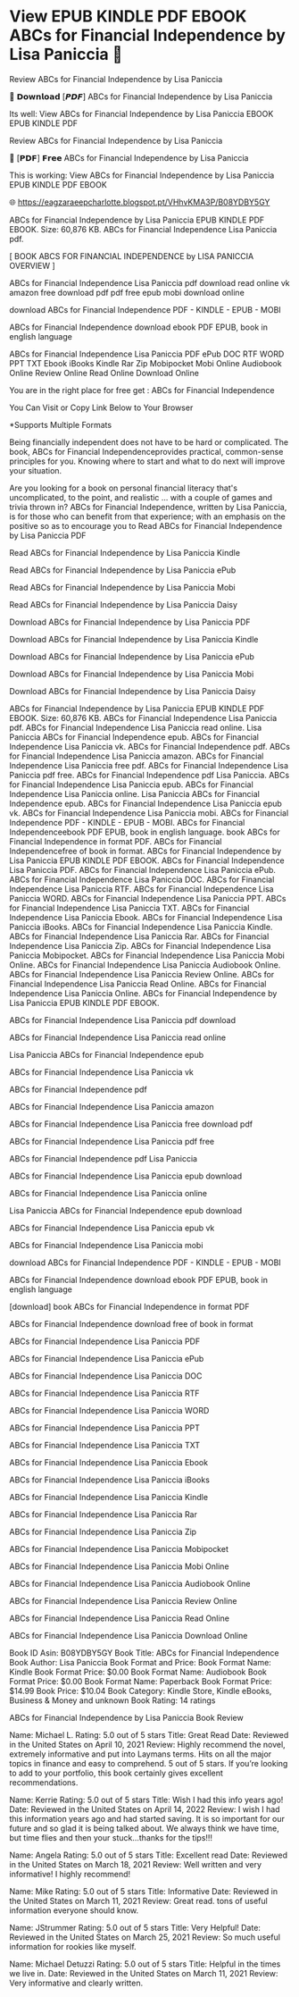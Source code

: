 # View EPUB KINDLE PDF EBOOK ABCs for Financial Independence by Lisa Paniccia 📄
Review ABCs for Financial Independence by Lisa Paniccia

💚 𝗗𝗼𝘄𝗻𝗹𝗼𝗮𝗱 [𝙋𝘿𝙁] ABCs for Financial Independence by Lisa Paniccia

Its well: View ABCs for Financial Independence by Lisa Paniccia EBOOK EPUB KINDLE PDF


Review ABCs for Financial Independence by Lisa Paniccia

📄 [𝗣𝗗𝗙] 𝗙𝗿𝗲𝗲 ABCs for Financial Independence by Lisa Paniccia

This is working: View ABCs for Financial Independence by Lisa Paniccia EPUB KINDLE PDF EBOOK



🌐 https://eagzaraeepcharlotte.blogspot.pt/VHhvKMA3P/B08YDBY5GY



ABCs for Financial Independence by Lisa Paniccia EPUB KINDLE PDF EBOOK. Size: 60,876 KB. ABCs for Financial Independence Lisa Paniccia pdf.

[ BOOK ABCS FOR FINANCIAL INDEPENDENCE by LISA PANICCIA OVERVIEW ]

ABCs for Financial Independence Lisa Paniccia pdf download read online vk amazon free download pdf pdf free epub mobi download online

download ABCs for Financial Independence PDF - KINDLE - EPUB - MOBI

ABCs for Financial Independence download ebook PDF EPUB, book in english language

ABCs for Financial Independence Lisa Paniccia PDF ePub DOC RTF WORD PPT TXT Ebook iBooks Kindle Rar Zip Mobipocket Mobi Online Audiobook Online Review Online Read Online Download Online

You are in the right place for free get : ABCs for Financial Independence

You Can Visit or Copy Link Below to Your Browser

*Supports Multiple Formats

Being financially independent does not have to be hard or complicated.
The book, ABCs for Financial Independenceprovides practical, common-sense principles for you.
Knowing where to start and what to do next will improve your situation.

Are you looking for a book on personal financial literacy that's uncomplicated, to the point, and realistic ... with a couple of games and trivia thrown in? ABCs for Financial Independence, written by Lisa Paniccia, is for those who can benefit from that experience; with an emphasis on the positive so as to encourage you to
Read ABCs for Financial Independence by Lisa Paniccia PDF

Read ABCs for Financial Independence by Lisa Paniccia Kindle

Read ABCs for Financial Independence by Lisa Paniccia ePub

Read ABCs for Financial Independence by Lisa Paniccia Mobi

Read ABCs for Financial Independence by Lisa Paniccia Daisy

Download ABCs for Financial Independence by Lisa Paniccia PDF

Download ABCs for Financial Independence by Lisa Paniccia Kindle

Download ABCs for Financial Independence by Lisa Paniccia ePub

Download ABCs for Financial Independence by Lisa Paniccia Mobi

Download ABCs for Financial Independence by Lisa Paniccia Daisy

ABCs for Financial Independence by Lisa Paniccia EPUB KINDLE PDF EBOOK. Size: 60,876 KB. ABCs for Financial Independence Lisa Paniccia pdf. ABCs for Financial Independence Lisa Paniccia read online. Lisa Paniccia ABCs for Financial Independence epub. ABCs for Financial Independence Lisa Paniccia vk. ABCs for Financial Independence pdf. ABCs for Financial Independence Lisa Paniccia amazon. ABCs for Financial Independence Lisa Paniccia free pdf. ABCs for Financial Independence Lisa Paniccia pdf free. ABCs for Financial Independence pdf Lisa Paniccia. ABCs for Financial Independence Lisa Paniccia epub. ABCs for Financial Independence Lisa Paniccia online. Lisa Paniccia ABCs for Financial Independence epub. ABCs for Financial Independence Lisa Paniccia epub vk. ABCs for Financial Independence Lisa Paniccia mobi. ABCs for Financial Independence PDF - KINDLE - EPUB - MOBI. ABCs for Financial Independenceebook PDF EPUB, book in english language. book ABCs for Financial Independence in format PDF. ABCs for Financial Independencefree of book in format. ABCs for Financial Independence by Lisa Paniccia EPUB KINDLE PDF EBOOK. ABCs for Financial Independence Lisa Paniccia PDF. ABCs for Financial Independence Lisa Paniccia ePub. ABCs for Financial Independence Lisa Paniccia DOC. ABCs for Financial Independence Lisa Paniccia RTF. ABCs for Financial Independence Lisa Paniccia WORD. ABCs for Financial Independence Lisa Paniccia PPT. ABCs for Financial Independence Lisa Paniccia TXT. ABCs for Financial Independence Lisa Paniccia Ebook. ABCs for Financial Independence Lisa Paniccia iBooks. ABCs for Financial Independence Lisa Paniccia Kindle. ABCs for Financial Independence Lisa Paniccia Rar. ABCs for Financial Independence Lisa Paniccia Zip. ABCs for Financial Independence Lisa Paniccia Mobipocket. ABCs for Financial Independence Lisa Paniccia Mobi Online. ABCs for Financial Independence Lisa Paniccia Audiobook Online. ABCs for Financial Independence Lisa Paniccia Review Online. ABCs for Financial Independence Lisa Paniccia Read Online. ABCs for Financial Independence Lisa Paniccia Online. ABCs for Financial Independence by Lisa Paniccia EPUB KINDLE PDF EBOOK.

ABCs for Financial Independence Lisa Paniccia pdf download

ABCs for Financial Independence Lisa Paniccia read online

Lisa Paniccia ABCs for Financial Independence epub

ABCs for Financial Independence Lisa Paniccia vk

ABCs for Financial Independence pdf

ABCs for Financial Independence Lisa Paniccia amazon

ABCs for Financial Independence Lisa Paniccia free download pdf

ABCs for Financial Independence Lisa Paniccia pdf free

ABCs for Financial Independence pdf Lisa Paniccia

ABCs for Financial Independence Lisa Paniccia epub download

ABCs for Financial Independence Lisa Paniccia online

Lisa Paniccia ABCs for Financial Independence epub download

ABCs for Financial Independence Lisa Paniccia epub vk

ABCs for Financial Independence Lisa Paniccia mobi

download ABCs for Financial Independence PDF - KINDLE - EPUB - MOBI

ABCs for Financial Independence download ebook PDF EPUB, book in english language

[download] book ABCs for Financial Independence in format PDF

ABCs for Financial Independence download free of book in format

ABCs for Financial Independence Lisa Paniccia PDF

ABCs for Financial Independence Lisa Paniccia ePub

ABCs for Financial Independence Lisa Paniccia DOC

ABCs for Financial Independence Lisa Paniccia RTF

ABCs for Financial Independence Lisa Paniccia WORD

ABCs for Financial Independence Lisa Paniccia PPT

ABCs for Financial Independence Lisa Paniccia TXT

ABCs for Financial Independence Lisa Paniccia Ebook

ABCs for Financial Independence Lisa Paniccia iBooks

ABCs for Financial Independence Lisa Paniccia Kindle

ABCs for Financial Independence Lisa Paniccia Rar

ABCs for Financial Independence Lisa Paniccia Zip

ABCs for Financial Independence Lisa Paniccia Mobipocket

ABCs for Financial Independence Lisa Paniccia Mobi Online

ABCs for Financial Independence Lisa Paniccia Audiobook Online

ABCs for Financial Independence Lisa Paniccia Review Online

ABCs for Financial Independence Lisa Paniccia Read Online

ABCs for Financial Independence Lisa Paniccia Download Online

Book ID Asin: B08YDBY5GY
Book Title: ABCs for Financial Independence
Book Author: Lisa Paniccia
Book Format and Price:
Book Format Name: Kindle
Book Format Price: $0.00
Book Format Name: Audiobook
Book Format Price: $0.00
Book Format Name: Paperback
Book Format Price: $14.99
Book Price: $10.04
Book Category: Kindle Store, Kindle eBooks, Business & Money and unknown
Book Rating: 14 ratings

ABCs for Financial Independence by Lisa Paniccia Book Review

Name: Michael L.
Rating: 5.0 out of 5 stars
Title: Great Read
Date: Reviewed in the United States on April 10, 2021
Review: Highly recommend the novel, extremely informative and put into Laymans terms. Hits on all the major topics in finance and easy to comprehend. 5 out of 5 stars. If you’re looking to add to your portfolio, this book certainly gives excellent recommendations.

Name: Kerrie
Rating: 5.0 out of 5 stars
Title: Wish I had this info years ago!
Date: Reviewed in the United States on April 14, 2022
Review: I wish I had this information years ago and had started saving. It is so important for our future and so glad it is being talked about. We always think we have time, but time flies and then your stuck...thanks for the tips!!!

Name: Angela
Rating: 5.0 out of 5 stars
Title: Excellent read
Date: Reviewed in the United States on March 18, 2021
Review: Well written and very informative! I highly recommend!

Name: Mike
Rating: 5.0 out of 5 stars
Title: Informative
Date: Reviewed in the United States on March 11, 2021
Review: Great read. tons of useful information everyone should know.

Name: JStrummer
Rating: 5.0 out of 5 stars
Title: Very Helpful!
Date: Reviewed in the United States on March 25, 2021
Review: So much useful information for rookies like myself.

Name: Michael Detuzzi
Rating: 5.0 out of 5 stars
Title: Helpful in the times we live in.
Date: Reviewed in the United States on March 11, 2021
Review: Very informative and clearly written.
